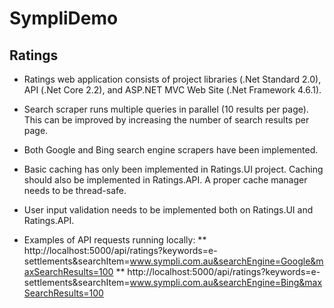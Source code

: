 # SympliDemo

## Ratings

* Ratings web application consists of project libraries (.Net Standard 2.0), API (.Net Core 2.2), and ASP.NET MVC Web Site (.Net Framework 4.6.1).

* Search scraper runs multiple queries in parallel (10 results per page). This can be improved by increasing the number of search results per page. 

* Both Google and Bing search engine scrapers have been implemented.

* Basic caching has only been implemented in Ratings.UI project. Caching should also be implemented in Ratings.API. A proper cache manager needs to be thread-safe.

* User input validation needs to be implemented both on Ratings.UI and Ratings.API.

* Examples of API requests running locally: 
** http://localhost:5000/api/ratings?keywords=e-settlements&searchItem=www.sympli.com.au&searchEngine=Google&maxSearchResults=100
** http://localhost:5000/api/ratings?keywords=e-settlements&searchItem=www.sympli.com.au&searchEngine=Bing&maxSearchResults=100